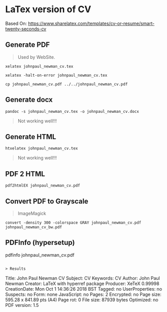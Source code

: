 
# LaTex version of CV

Based On: <https://www.sharelatex.com/templates/cv-or-resume/smart-twenty-seconds-cv>

## Generate PDF

> Used by WebSite.

~~~
xelatex johnpaul_newman_cv.tex

xelatex -halt-on-error johnpaul_newman_cv.tex
~~~

~~~
cp johnpaul_newman_cv.pdf ../../johnpaul_newman_cv.pdf
~~~

## Generate docx

~~~
pandoc -s johnpaul_newman_cv.tex -o johnpaul_newman_cv.docx
~~~

> Not working well!!!

## Generate HTML

~~~
htxelatex johnpaul_newman_cv.tex
~~~

> Not working well!!!

## PDF 2 HTML

~~~
pdf2htmlEX johnpaul_newman_cv.pdf
~~~

## Convert PDF to Grayscale

> ImageMagick

~~~
convert -density 300 -colorspace GRAY johnpaul_newman_cv.pdf johnpaul_newman_cv_bw.pdf
~~~

## PDFInfo (hypersetup)

pdfinfo johnpaul_newman_cv.pdf
~~~

> Results

~~~
Title:          John Paul Newman CV
Subject:        CV
Keywords:       CV
Author:         John Paul Newman
Creator:        LaTeX with hyperref package
Producer:       XeTeX 0.99998
CreationDate:   Mon Oct  1 14:36:26 2018 BST
Tagged:         no
UserProperties: no
Suspects:       no
Form:           none
JavaScript:     no
Pages:          2
Encrypted:      no
Page size:      595.28 x 841.89 pts (A4)
Page rot:       0
File size:      87939 bytes
Optimized:      no
PDF version:    1.5
~~~
